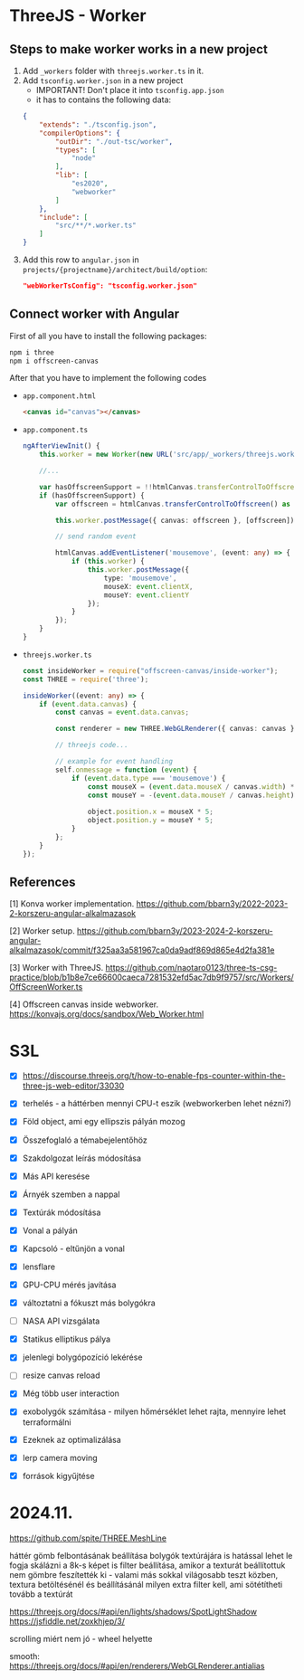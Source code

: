 # ThreeJS - Worker

## Steps to make worker works in a new project

1. Add `_workers` folder with `threejs.worker.ts` in it.
2. Add `tsconfig.worker.json` in a new project
    - IMPORTANT! Don't place it into `tsconfig.app.json`
    - it has to contains the following data:
    ```json
    {
        "extends": "./tsconfig.json",
        "compilerOptions": {
            "outDir": "./out-tsc/worker",
            "types": [
                "node"
            ],
            "lib": [
                "es2020",
                "webworker"
            ]
        },
        "include": [
            "src/**/*.worker.ts"
        ]
    }
    ```
3. Add this row to `angular.json` in `projects/{projectname}/architect/build/option`:
    ```json
    "webWorkerTsConfig": "tsconfig.worker.json"
    ```

## Connect worker with Angular
First of all you have to install the following packages:
```sh
npm i three
npm i offscreen-canvas
```

After that you have to implement the following codes
- `app.component.html`
    ```html
    <canvas id="canvas"></canvas>
    ```

- `app.component.ts`
    ```ts
    ngAfterViewInit() {
        this.worker = new Worker(new URL('src/app/_workers/threejs.worker.ts', import.meta.url));

        //...

        var hasOffscreenSupport = !!htmlCanvas.transferControlToOffscreen;
        if (hasOffscreenSupport) {
            var offscreen = htmlCanvas.transferControlToOffscreen() as any;

            this.worker.postMessage({ canvas: offscreen }, [offscreen]);

            // send random event

            htmlCanvas.addEventListener('mousemove', (event: any) => {
                if (this.worker) {
                    this.worker.postMessage({
                        type: 'mousemove',
                        mouseX: event.clientX,
                        mouseY: event.clientY
                    });
                }
            });
        }
    }
    ```

- `threejs.worker.ts`
    ```ts
    const insideWorker = require("offscreen-canvas/inside-worker");
    const THREE = require('three');

    insideWorker((event: any) => {
        if (event.data.canvas) {
            const canvas = event.data.canvas;

            const renderer = new THREE.WebGLRenderer({ canvas: canvas });

            // threejs code...

            // example for event handling
            self.onmessage = function (event) {
                if (event.data.type === 'mousemove') {
                    const mouseX = (event.data.mouseX / canvas.width) * 2 - 1;
                    const mouseY = -(event.data.mouseY / canvas.height) * 2 + 1;
                    
                    object.position.x = mouseX * 5;
                    object.position.y = mouseY * 5;
                }
            };
        }
    });
    ```

## References

[1] Konva worker implementation. https://github.com/bbarn3y/2022-2023-2-korszeru-angular-alkalmazasok

[2] Worker setup. https://github.com/bbarn3y/2023-2024-2-korszeru-angular-alkalmazasok/commit/f325aa3a581967ca0da9adf869d865e4d2fa381e

[3] Worker with ThreeJS. https://github.com/naotaro0123/three-ts-csg-practice/blob/b1b8e7ce66600caeca7281532efd5ac7db9f9757/src/Workers/OffScreenWorker.ts

[4] Offscreen canvas inside webworker. https://konvajs.org/docs/sandbox/Web_Worker.html


# S3L

- [x] https://discourse.threejs.org/t/how-to-enable-fps-counter-within-the-three-js-web-editor/33030
- [x] terhelés - a háttérben mennyi CPU-t eszik (webworkerben lehet nézni?)
- [x] Föld object, ami egy ellipszis pályán mozog
- [x] Összefoglaló a témabejelentőhöz
- [x] Szakdolgozat leírás módosítása
- [x] Más API keresése
- [x] Árnyék szemben a nappal
- [x] Textúrák módosítása
- [x] Vonal a pályán
- [x] Kapcsoló - eltűnjön a vonal
- [x] lensflare
- [x] GPU-CPU mérés javítása
- [x] változtatni a fókuszt más bolygókra
- [ ] NASA API vizsgálata
- [x] Statikus elliptikus pálya
- [x] jelenlegi bolygópozíció lekérése
- [ ] resize canvas reload
- [x] Még több user interaction
- [x] exobolygók számítása - milyen hőmérséklet lehet rajta, mennyire lehet terraformálni
- [x] Ezeknek az optimalizálása
- [x] lerp camera moving

- [x] források kigyűjtése

# 2024.11.


https://github.com/spite/THREE.MeshLine


háttér gömb felbontásának beállítása
bolygók textúrájára is hatással lehet
    le fogja skálázni a 8k-s képet is
    filter beállítása, amikor a texturát beállítottuk
    nem gömbre feszítették ki - valami más
    sokkal világosabb teszt közben, textura betöltésénél és beállításánál milyen extra filter kell, ami sötétítheti tovább a textúrát

https://threejs.org/docs/#api/en/lights/shadows/SpotLightShadow
https://jsfiddle.net/zoxkhjep/3/

scrolling miért nem jó - wheel helyette


smooth:
https://threejs.org/docs/#api/en/renderers/WebGLRenderer.antialias